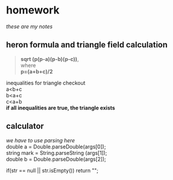 # homework
*these are my notes*
## heron formula and triangle field calculation
> **sqrt (p(p-a)(p-b)(p-c))**,  
where  
> **p=(a+b+c)/2**  

inequalities for triangle checkout  
a<b+c  
b<a+c  
c<a+b  
**if all inequalities are true, the triangle exists**

## calculator
*we have to use parsing here*  
double a = Double.parseDouble(args[0]);  
string mark = String.parseString (args[1]);  
double b = Double.parseDouble(args[2]);
  
   if(str == null || str.isEmpty()) return "";
